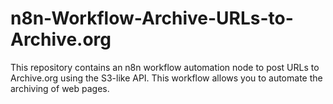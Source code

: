 # n8n-Workflow-Archive-URLs-to-Archive.org
This repository contains an n8n workflow automation node to post URLs to Archive.org using the S3-like API. This workflow allows you to automate the archiving of web pages.
